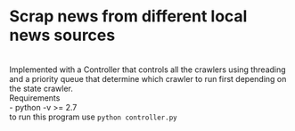 <h1>Scrap news from different local news sources</h1> <br>
Implemented with a Controller that controls all the crawlers using threading and a priority queue that determine which crawler to run first depending on the state crawler.
<br>
Requirements<br>
- python -v >= 2.7

<br>
to run this program use
<code>python controller.py </code>
